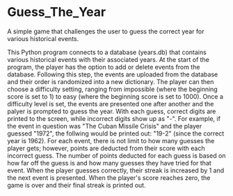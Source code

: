 # Guess_The_Year
A simple game that challenges the user to guess the correct year for various historical events.

This Python program connects to a database (years.db) that contains various historical events with their associated years. At the start of the program, the player has the option to add or delete events from the database. Following this step, the events are uploaded from the database and their order is randomized into a new dictionary. The player can then choose a difficulty setting, ranging from impossible (where the beginning score is set to 1) to easy (where the beginning score is set to 1000). Once a difficulty level is set, the events are presented one after another and the palyer is prompted to guess the year. With each guess, correct digits are printed to the screen, while incorrect digits show up as "-". For example, if the event in question was "The Cuban Missile Crisis" and the player guessed "1972", the follwing would be printed out: "19-2" (since the correct year is 1962). For each event, there is not limit to how many guesses the player gets; however, points are deducted from their score with each incorrect guess. The number of points deducted for each guess is based on how far off the guess is and how many guesses they have tried for that event. When the player guesses correctly, their streak is increased by 1 and the next event is presented. When the player's score reaches zero, the game is over and their final streak is printed out. 
